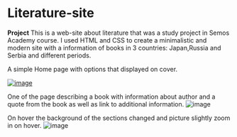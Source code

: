 # Literature-site

**Project**
This is a web-site about literature that was a study project in Semos Academy course.
I used HTML and CSS to create a minimalistic and modern site with a information of books in 3 countries: Japan,Russia and Serbia and different periods.

A simple Home page with options that displayed on cover.

[![image](https://github.com/engelhardt-ana/Literature-site/assets/84565524/7fe78395-46d7-4217-8149-faca29059a3b)](https://im4.ezgif.com/tmp/ezgif-4-8c91f13dbb.gif)

One of the page describing a book with information about author and a quote from the book as well as link to additional information.
![image](https://github.com/engelhardt-ana/Literature-site/assets/84565524/aa17f5f3-2a6d-414a-8501-3ac033387d10)

On hover the background of the sections changed and picture slightly zoom in on hover.
![image](https://github.com/engelhardt-ana/Literature-site/assets/84565524/3626b301-3737-48cc-ae70-d400f1d27c6b)
